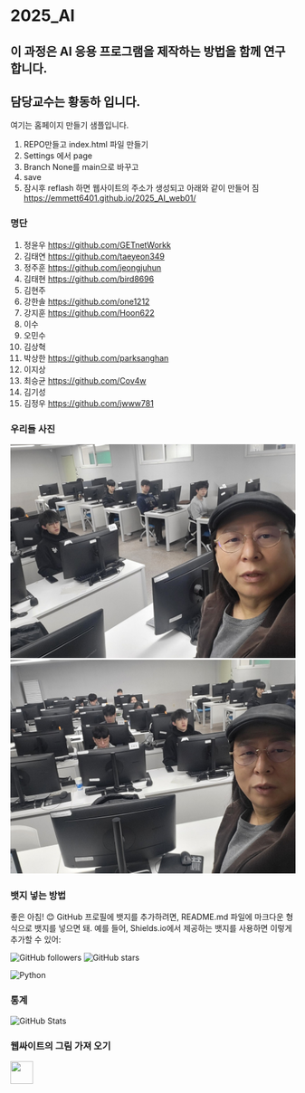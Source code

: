 # 2025_AI
## 이 과정은 AI 응용 프로그램을 제작하는 방법을 함께 연구합니다. 
## 담당교수는 황동하 입니다. 
여기는 홈페이지 만들기 샘플입니다. 
1. REPO만들고 index.html 파일 만들기 
2. Settings 에서 page
3. Branch None를 main으로 바꾸고
4. save
5. 잠시후 reflash 하면 웹사이트의 주소가 생성되고 아래와 같이 만들어 짐
https://emmett6401.github.io/2025_AI_web01/
### 명단
1. 정윤우 https://github.com/GETnetWorkk
2. 김태연 https://github.com/taeyeon349
3. 정주훈 https://github.com/jeongjuhun
4. 김태현 https://github.com/bird8696
5. 김현주
6. 강한솔 https://github.com/one1212
7. 강지훈 https://github.com/Hoon622
8. 이수
9. 오민수
10. 김상혁
11. 박상한 https://github.com/parksanghan
12. 이지상
13. 최승균  https://github.com/Cov4w
14. 김기성
15. 김정우  https://github.com/jwww781

### 우리들 사진
![이미지 1](image/1.jpg)
![이미지 2](image/2.jpg)


### 뱃지 넣는 방법
좋은 아침! 😊 GitHub 프로필에 뱃지를 추가하려면, 
README.md 파일에 마크다운 형식으로 뱃지를 넣으면 돼. 
예를 들어, Shields.io에서 제공하는 뱃지를 사용하면 이렇게 추가할 수 있어:


![GitHub followers](https://img.shields.io/github/followers/Emmett6401?style=social)
![GitHub stars](https://img.shields.io/github/stars/Emmett6401?style=social)

![Python](https://img.shields.io/badge/Python-3776AB?style=for-the-badge&logo=python&logoColor=white)

### 통계 
![GitHub Stats](https://github-readme-stats.vercel.app/api?username=Emmett6401&show_icons=true&theme=radical)

### 웹싸이트의 그림 가져 오기 
<img src="https://cdn.jsdelivr.net/npm/simple-icons@v8/icons/github.svg" width="40" height="40" />
